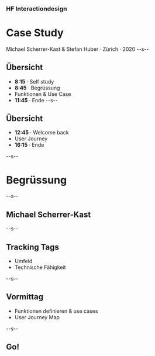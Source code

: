 ### HF Interactiondesign

# Case Study

Michael Scherrer-Kast & Stefan Huber · Zürich · 2020 <!-- .element: class="footer" -->
--s--
## Übersicht

* **8:15** · Self study
* **8:45** · Begrüssung
* Funktionen & Use Case
* **11:45** · Ende
--s--
## Übersicht
* **12:45** · Welcome back
* User Journey
* **16:15** · Ende

--s--
# Begrüssung
--s--
## Michael Scherrer-Kast

--s--
## Tracking Tags

* Umfeld
* Technische Fähigkeit

--s--
## Vormittag

* Funktionen definieren & use cases
* User Journey Map

--s--
## Go!

